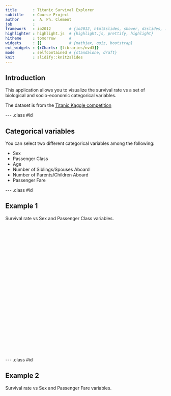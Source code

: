 ```yaml
---
title       : Titanic Survival Explorer
subtitle    : Course Project 
author      :  A. Ph. Clement
job         : 
framework   : io2012        # {io2012, html5slides, shower, dzslides, ...}
highlighter : highlight.js  # {highlight.js, prettify, highlight}
hitheme     : tomorrow      # 
widgets     : []            # {mathjax, quiz, bootstrap}
ext_widgets : {rCharts: [libraries/nvd3]}
mode        : selfcontained # {standalone, draft}
knit        : slidify::knit2slides
---
```


## Introduction

This application allows you to visualize the survival rate vs a set of biological and socio-economic categorical variables.

The dataset is from the <a href="https://www.kaggle.com/c/titanic-gettingStarted/data" target='_blank'>Titanic Kaggle competition</a>

--- .class #id 

## Categorical variables

You can select two different categorical variables among the following:

- Sex
- Passenger Class
- Age
- Number of Siblings/Spouses Aboard
- Number of Parents/Children Aboard
- Passenger Fare

--- .class #id 

## Example 1

Survival rate vs Sex and Passenger Class variables. 

<link rel='stylesheet' href=/home/alex/R/x86_64-pc-linux-gnu-library/3.1/rCharts/libraries/nvd3/css/nv.d3.css>
<link rel='stylesheet' href=/home/alex/R/x86_64-pc-linux-gnu-library/3.1/rCharts/libraries/nvd3/css/rNVD3.css>
<script type='text/javascript' src=/home/alex/R/x86_64-pc-linux-gnu-library/3.1/rCharts/libraries/nvd3/js/jquery-1.8.2.min.js></script>
<script type='text/javascript' src=/home/alex/R/x86_64-pc-linux-gnu-library/3.1/rCharts/libraries/nvd3/js/d3.v3.min.js></script>
<script type='text/javascript' src=/home/alex/R/x86_64-pc-linux-gnu-library/3.1/rCharts/libraries/nvd3/js/nv.d3.min-new.js></script>
<script type='text/javascript' src=/home/alex/R/x86_64-pc-linux-gnu-library/3.1/rCharts/libraries/nvd3/js/fisheye.js></script> 
 <style>
  .rChart {
    display: block;
    margin-left: auto; 
    margin-right: auto;
    width: 600px;
    height: 400px;
  }  
  </style>
<div id = 'sample1' class = 'rChart nvd3'></div>
<script type='text/javascript'>
 $(document).ready(function(){
      drawsample1()
    });
    function drawsample1(){  
      var opts = {
 "dom": "sample1",
"width":    600,
"height":    400,
"x": "Sex",
"y": "ratio",
"group": "Pclass",
"type": "multiBarChart",
"id": "sample1" 
},
        data = [
 {
 "Sex": "female",
"Pclass": "1",
"total": 91,
"len": 94,
"ratio": 0.968085106383 
},
{
 "Sex": "female",
"Pclass": "2",
"total": 70,
"len": 76,
"ratio": 0.9210526315789 
},
{
 "Sex": "female",
"Pclass": "3",
"total": 72,
"len": 144,
"ratio":            0.5 
},
{
 "Sex": "male",
"Pclass": "1",
"total": 45,
"len": 122,
"ratio": 0.3688524590164 
},
{
 "Sex": "male",
"Pclass": "2",
"total": 17,
"len": 108,
"ratio": 0.1574074074074 
},
{
 "Sex": "male",
"Pclass": "3",
"total": 47,
"len": 347,
"ratio": 0.135446685879 
} 
]
  
      if(!(opts.type==="pieChart" || opts.type==="sparklinePlus" || opts.type==="bulletChart")) {
        var data = d3.nest()
          .key(function(d){
            //return opts.group === undefined ? 'main' : d[opts.group]
            //instead of main would think a better default is opts.x
            return opts.group === undefined ? opts.y : d[opts.group];
          })
          .entries(data);
      }
      
      if (opts.disabled != undefined){
        data.map(function(d, i){
          d.disabled = opts.disabled[i]
        })
      }
      
      nv.addGraph(function() {
        var chart = nv.models[opts.type]()
          .width(opts.width)
          .height(opts.height)
          
        if (opts.type != "bulletChart"){
          chart
            .x(function(d) { return d[opts.x] })
            .y(function(d) { return d[opts.y] })
        }
          
         
        
          
        

        
        
        
      
       d3.select("#" + opts.id)
        .append('svg')
        .datum(data)
        .transition().duration(500)
        .call(chart);

       nv.utils.windowResize(chart.update);
       return chart;
      });
    };
</script>

--- .class #id 

## Example 2

Survival rate vs Sex and Passenger Fare variables. 


<div id = 'sample2' class = 'rChart nvd3'></div>
<script type='text/javascript'>
 $(document).ready(function(){
      drawsample2()
    });
    function drawsample2(){  
      var opts = {
 "dom": "sample2",
"width":    600,
"height":    400,
"x": "Sex",
"y": "ratio",
"group": "FareSlice",
"type": "multiBarChart",
"id": "sample2" 
},
        data = [
 {
 "Sex": "female",
"FareSlice": "[ 0.00,  7.88)",
"total": 26,
"len": 38,
"ratio": 0.6842105263158 
},
{
 "Sex": "female",
"FareSlice": "[ 7.88, 10.52)",
"total": 19,
"len": 36,
"ratio": 0.5277777777778 
},
{
 "Sex": "female",
"FareSlice": "[10.52, 22.02)",
"total": 54,
"len": 77,
"ratio": 0.7012987012987 
},
{
 "Sex": "female",
"FareSlice": "[22.02, 40.12)",
"total": 48,
"len": 70,
"ratio": 0.6857142857143 
},
{
 "Sex": "female",
"FareSlice": "[40.12,512.33]",
"total": 86,
"len": 93,
"ratio": 0.9247311827957 
},
{
 "Sex": "male",
"FareSlice": "[ 0.00,  7.88)",
"total": 13,
"len": 141,
"ratio": 0.09219858156028 
},
{
 "Sex": "male",
"FareSlice": "[ 7.88, 10.52)",
"total": 18,
"len": 148,
"ratio": 0.1216216216216 
},
{
 "Sex": "male",
"FareSlice": "[10.52, 22.02)",
"total": 19,
"len": 95,
"ratio":            0.2 
},
{
 "Sex": "male",
"FareSlice": "[22.02, 40.12)",
"total": 32,
"len": 110,
"ratio": 0.2909090909091 
},
{
 "Sex": "male",
"FareSlice": "[40.12,512.33]",
"total": 27,
"len": 83,
"ratio": 0.3253012048193 
} 
]
  
      if(!(opts.type==="pieChart" || opts.type==="sparklinePlus" || opts.type==="bulletChart")) {
        var data = d3.nest()
          .key(function(d){
            //return opts.group === undefined ? 'main' : d[opts.group]
            //instead of main would think a better default is opts.x
            return opts.group === undefined ? opts.y : d[opts.group];
          })
          .entries(data);
      }
      
      if (opts.disabled != undefined){
        data.map(function(d, i){
          d.disabled = opts.disabled[i]
        })
      }
      
      nv.addGraph(function() {
        var chart = nv.models[opts.type]()
          .width(opts.width)
          .height(opts.height)
          
        if (opts.type != "bulletChart"){
          chart
            .x(function(d) { return d[opts.x] })
            .y(function(d) { return d[opts.y] })
        }
          
         
        
          
        

        
        
        
      
       d3.select("#" + opts.id)
        .append('svg')
        .datum(data)
        .transition().duration(500)
        .call(chart);

       nv.utils.windowResize(chart.update);
       return chart;
      });
    };
</script>
